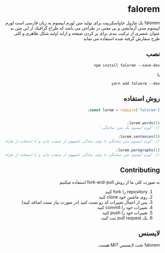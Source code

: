 <div dir="rtl">

<h1>falorem</h1>

<p>
falorem یک ماژول جاواسکریپت برای تولید متن لورم ایپسوم به زبان فارسی است
لورم ایپسوم متنی آزمایشی و بی معنی در طراحی می باشد که طراح گرافیک از این متن به عنوان عنصری از ترکیب بندی برای پر کردن صفحه و ارایه اولیه شکل ظاهری و کلی طرح سفارش گرفته شده استفاده می نماید
</p>

<h2>
نصب
</h2>

`npm install falorem --save-dev`

یا

`yarn add faloerm --dev`

<h2>
روش استفاده
</h2>

```javascript
const lorem = require('falorem');


lorem.words(5);
// 'لورم ایپسوم یک متن ساختگی'

lorem.sentences(5);
// 'لورم ایپسوم متن ساختگی با تولید سادگی نامفهوم از صنعت چاپ و با استفاده از طراحان گرافیک است.'

lorem.paragraphs(1);
// 'لورم ایپسوم متن ساختگی با تولید سادگی نامفهوم از صنعت چاپ و با استفاده از طراحان گرافیک است. چاپگرها و متون بلکه روزنامه و مجله در ستون و سطرآنچنان که لازم است و برای شرایط فعلی تکنولوژی مورد نیاز و کاربردهای متنوع با هدف بهبود ابزارهای کاربردی می باشد. کتابهای زیادی در شصت و سه درصد گذشته، حال و آینده شناخت فراوان جامعه و متخصصان را می طلبد تا با نرم افزارها شناخت بیشتری را برای طراحان رایانه ای علی الخصوص طراحان خلاقی و فرهنگ پیشرو در زبان فارسی ایجاد کرد. در این صورت می توان امید داشت که تمام و دشواری موجود در ارائه راهکارها و شرایط سخت تایپ به پایان رسد و زمان مورد نیاز شامل حروفچینی دستاوردهای اصلی و جوابگوی سوالات پیوسته اهل دنیای موجود طراحی اساسا مورد استفاده قرار گیرد'

```

<h2>Contributing</h2>

<p>به صورت کلی ما از روش fork-and-pull استفاده میکنیم</p>

<ol>
  <li>repository را fork کنید</li>
  <li>روی ماشین خود clone کنید</li>
  <li>پس از اعمال تغییرات کد رو تست کنید (در صورت نیاز تست اضافه کنید)</li>
  <li>تغییرات خود را commit کنید</li>
  <li>تغییرات خود را push کنید</li>
  <li>یک pull request ثبت کنید.</li>
</ol>

<h2>لایسنس</h2>

<p>
falorem تحت لایسنس MIT هست.
</p>
</div>
